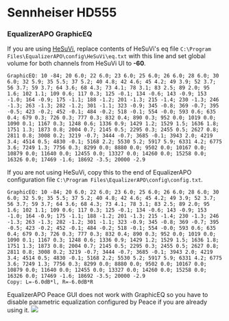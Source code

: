 # Sennheiser HD555
### EqualizerAPO GraphicEQ
If you are using [HeSuVi](https://sourceforge.net/projects/hesuvi/), replace contents of HeSuVi's eq file `C:\Program Files\EqualizerAPO\config\HeSuVi\eq.txt` with this line and set global volume for both channels from HeSuVi UI to **-60**.
```
GraphicEQ: 10 -84; 20 6.0; 22 6.0; 23 6.0; 25 6.0; 26 6.0; 28 6.0; 30 6.0; 32 5.9; 35 5.5; 37 5.2; 40 4.8; 42 4.6; 45 4.2; 49 3.9; 52 3.7; 56 3.7; 59 3.7; 64 3.6; 68 4.3; 73 4.1; 78 3.1; 83 2.5; 89 2.0; 95 1.6; 102 1.1; 109 0.6; 117 0.3; 125 -0.1; 134 -0.6; 143 -0.9; 153 -1.0; 164 -0.9; 175 -1.1; 188 -1.2; 201 -1.3; 215 -1.4; 230 -1.3; 246 -1.3; 263 -1.3; 282 -1.2; 301 -1.1; 323 -0.9; 345 -0.8; 369 -0.7; 395 -0.5; 423 -0.2; 452 -0.1; 484 -0.2; 518 -0.1; 554 -0.0; 593 0.6; 635 0.4; 679 0.3; 726 0.3; 777 0.3; 832 0.4; 890 0.3; 952 0.0; 1019 0.0; 1090 0.1; 1167 0.3; 1248 0.6; 1336 0.9; 1429 1.2; 1529 1.5; 1636 1.8; 1751 1.3; 1873 0.8; 2004 0.7; 2145 0.5; 2295 0.3; 2455 0.5; 2627 0.8; 2811 0.8; 3008 0.2; 3219 -0.7; 3444 -0.7; 3685 -0.1; 3943 2.0; 4219 3.4; 4514 0.5; 4830 -0.1; 5168 2.2; 5530 5.2; 5917 5.9; 6331 4.2; 6775 3.6; 7249 1.3; 7756 0.3; 8299 0.0; 8880 0.0; 9502 0.0; 10167 0.0; 10879 0.0; 11640 0.0; 12455 0.0; 13327 0.0; 14260 0.0; 15258 0.0; 16326 0.0; 17469 -1.6; 18692 -3.5; 20000 -2.9
```
If you are not using HeSuVi, copy this to the end of EqualizerAPO configuration file `C:\Program Files\EqualizerAPO\config\config.txt`.
```
GraphicEQ: 10 -84; 20 6.0; 22 6.0; 23 6.0; 25 6.0; 26 6.0; 28 6.0; 30 6.0; 32 5.9; 35 5.5; 37 5.2; 40 4.8; 42 4.6; 45 4.2; 49 3.9; 52 3.7; 56 3.7; 59 3.7; 64 3.6; 68 4.3; 73 4.1; 78 3.1; 83 2.5; 89 2.0; 95 1.6; 102 1.1; 109 0.6; 117 0.3; 125 -0.1; 134 -0.6; 143 -0.9; 153 -1.0; 164 -0.9; 175 -1.1; 188 -1.2; 201 -1.3; 215 -1.4; 230 -1.3; 246 -1.3; 263 -1.3; 282 -1.2; 301 -1.1; 323 -0.9; 345 -0.8; 369 -0.7; 395 -0.5; 423 -0.2; 452 -0.1; 484 -0.2; 518 -0.1; 554 -0.0; 593 0.6; 635 0.4; 679 0.3; 726 0.3; 777 0.3; 832 0.4; 890 0.3; 952 0.0; 1019 0.0; 1090 0.1; 1167 0.3; 1248 0.6; 1336 0.9; 1429 1.2; 1529 1.5; 1636 1.8; 1751 1.3; 1873 0.8; 2004 0.7; 2145 0.5; 2295 0.3; 2455 0.5; 2627 0.8; 2811 0.8; 3008 0.2; 3219 -0.7; 3444 -0.7; 3685 -0.1; 3943 2.0; 4219 3.4; 4514 0.5; 4830 -0.1; 5168 2.2; 5530 5.2; 5917 5.9; 6331 4.2; 6775 3.6; 7249 1.3; 7756 0.3; 8299 0.0; 8880 0.0; 9502 0.0; 10167 0.0; 10879 0.0; 11640 0.0; 12455 0.0; 13327 0.0; 14260 0.0; 15258 0.0; 16326 0.0; 17469 -1.6; 18692 -3.5; 20000 -2.9
Copy: L=-6.0dB*l, R=-6.0dB*R
```
EqualizerAPO Peace GUI does not work with GraphicEQ so you have to disable parametric equalization configured by Peace if you are already using it.
![](https://raw.githubusercontent.com/jaakkopasanen/AutoEq/master/results/SBAF-Serious/headphoncecom/onear/Sennheiser%20HD555/Sennheiser%20HD555.png)
